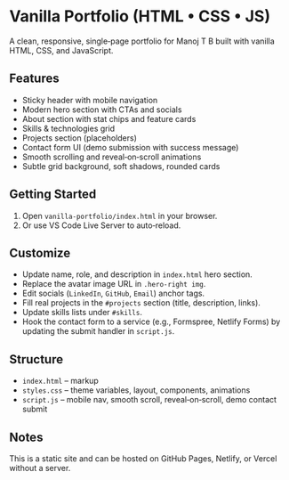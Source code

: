 # Vanilla Portfolio (HTML • CSS • JS)

A clean, responsive, single‑page portfolio for Manoj T B built with vanilla HTML, CSS, and JavaScript.

## Features
- Sticky header with mobile navigation
- Modern hero section with CTAs and socials
- About section with stat chips and feature cards
- Skills & technologies grid
- Projects section (placeholders)
- Contact form UI (demo submission with success message)
- Smooth scrolling and reveal‑on‑scroll animations
- Subtle grid background, soft shadows, rounded cards

## Getting Started
1. Open `vanilla-portfolio/index.html` in your browser.
2. Or use VS Code Live Server to auto‑reload.

## Customize
- Update name, role, and description in `index.html` hero section.
- Replace the avatar image URL in `.hero-right img`.
- Edit socials (`LinkedIn`, `GitHub`, `Email`) anchor tags.
- Fill real projects in the `#projects` section (title, description, links).
- Update skills lists under `#skills`.
- Hook the contact form to a service (e.g., Formspree, Netlify Forms) by updating the submit handler in `script.js`.

## Structure
- `index.html` – markup
- `styles.css` – theme variables, layout, components, animations
- `script.js` – mobile nav, smooth scroll, reveal‑on‑scroll, demo contact submit

## Notes
This is a static site and can be hosted on GitHub Pages, Netlify, or Vercel without a server.
